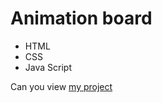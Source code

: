 # Animation board
- HTML
- CSS
- Java Script

Can you view [my project](https://panchenkonaz.github.io/board__animation/)



